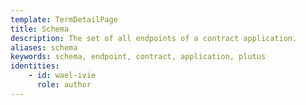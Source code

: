 ```yaml
---
template: TermDetailPage
title: Schema
description: The set of all endpoints of a contract application. 
aliases: schema
keywords: schema, endpoint, contract, application, plutus
identities: 
    - id: wael-ivie
      role: author
---
```


##
